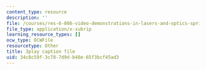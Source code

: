 ```yaml
---
content_type: resource
description: ''
file: /courses/res-6-006-video-demonstrations-in-lasers-and-optics-spring-2008/34c8c59f3c787d9db48e65f3bcf45ad3_jny_9JMBynU.srt
file_type: application/x-subrip
learning_resource_types: []
ocw_type: OCWFile
resourcetype: Other
title: 3play caption file
uid: 34c8c59f-3c78-7d9d-b48e-65f3bcf45ad3
---
```

